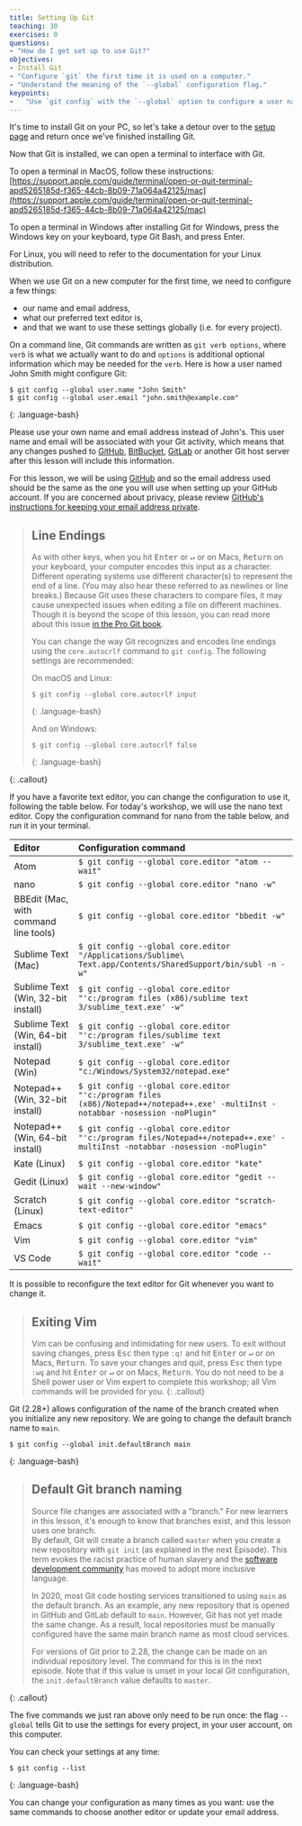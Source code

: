 ```yaml
---
title: Setting Up Git
teaching: 30
exercises: 0
questions:
- "How do I get set up to use Git?"
objectives:
- Install Git
- "Configure `git` the first time it is used on a computer."
- "Understand the meaning of the `--global` configuration flag."
keypoints:
-   "Use `git config` with the `--global` option to configure a user name, email address, editor, and other preferences once per machine."
---
```

It's time to install Git on your PC, so let's take a detour over to the <a href="/git-novice/{% link setup.md %}">setup page</a> and return once we've finished installing Git.

Now that Git is installed, we can open a terminal to interface with Git. 

To open a terminal in MacOS, follow these instructions: [https://support.apple.com/guide/terminal/open-or-quit-terminal-apd5265185d-f365-44cb-8b09-71a064a42125/mac](https://support.apple.com/guide/terminal/open-or-quit-terminal-apd5265185d-f365-44cb-8b09-71a064a42125/mac)

To open a terminal in Windows after installing Git for Windows, press the Windows key on your keyboard, type Git Bash, and press Enter.

For Linux, you will need to refer to the documentation for your Linux distribution.

When we use Git on a new computer for the first time,
we need to configure a few things:

*   our name and email address,
*   what our preferred text editor is,
*   and that we want to use these settings globally (i.e. for every project).

On a command line, Git commands are written as `git verb options`,
where `verb` is what we actually want to do and `options` is additional optional information which may be needed for the `verb`. Here is how a user named John Smith might configure Git:

~~~
$ git config --global user.name "John Smith"
$ git config --global user.email "john.smith@example.com"
~~~
{: .language-bash}

Please use your own name and email address instead of John's. This user name and email will be associated with your Git activity,
which means that any changes pushed to
[GitHub](https://github.com/),
[BitBucket](https://bitbucket.org/),
[GitLab](https://gitlab.com/) or
another Git host server
after this lesson will include this information.

For this lesson, we will be using [GitHub](https://github.com/) and so the email address used should be the same as the one you will use when setting up your GitHub account. If you are concerned about privacy, please review [GitHub's instructions for keeping your email address private][git-privacy].


> ## Line Endings
>
> As with other keys, when you hit <kbd>Enter</kbd> or <kbd>↵</kbd> or on Macs, <kbd>Return</kbd> on your keyboard,
> your computer encodes this input as a character.
> Different operating systems use different character(s) to represent the end of a line.
> (You may also hear these referred to as newlines or line breaks.)
> Because Git uses these characters to compare files,
> it may cause unexpected issues when editing a file on different machines. 
> Though it is beyond the scope of this lesson, you can read more about this issue 
> [in the Pro Git book](https://www.git-scm.com/book/en/v2/Customizing-Git-Git-Configuration#_core_autocrlf).
>
> You can change the way Git recognizes and encodes line endings
> using the `core.autocrlf` command to `git config`.
> The following settings are recommended:
>
> On macOS and Linux:
>
> ~~~
> $ git config --global core.autocrlf input
> ~~~
> {: .language-bash}
>
> And on Windows:
>
> ~~~
> $ git config --global core.autocrlf false
> ~~~
> {: .language-bash}
> 
{: .callout}

If you have a favorite text editor, you can change the configuration to use it, following the table below. For today's workshop, we will use the nano text editor. Copy the configuration command for nano from the table below, and run it in your terminal.

| Editor             | Configuration command                            |
|:-------------------|:-------------------------------------------------|
| Atom | `$ git config --global core.editor "atom --wait"`|
| nano               | `$ git config --global core.editor "nano -w"`    |
| BBEdit (Mac, with command line tools) | `$ git config --global core.editor "bbedit -w"`    |
| Sublime Text (Mac) | `$ git config --global core.editor "/Applications/Sublime\ Text.app/Contents/SharedSupport/bin/subl -n -w"` |
| Sublime Text (Win, 32-bit install) | `$ git config --global core.editor "'c:/program files (x86)/sublime text 3/sublime_text.exe' -w"` |
| Sublime Text (Win, 64-bit install) | `$ git config --global core.editor "'c:/program files/sublime text 3/sublime_text.exe' -w"` |
| Notepad (Win)    | `$ git config --global core.editor "c:/Windows/System32/notepad.exe"`|
| Notepad++ (Win, 32-bit install)    | `$ git config --global core.editor "'c:/program files (x86)/Notepad++/notepad++.exe' -multiInst -notabbar -nosession -noPlugin"`|
| Notepad++ (Win, 64-bit install)    | `$ git config --global core.editor "'c:/program files/Notepad++/notepad++.exe' -multiInst -notabbar -nosession -noPlugin"`|
| Kate (Linux)       | `$ git config --global core.editor "kate"`       |
| Gedit (Linux)      | `$ git config --global core.editor "gedit --wait --new-window"`   |
| Scratch (Linux)       | `$ git config --global core.editor "scratch-text-editor"`  |
| Emacs              | `$ git config --global core.editor "emacs"`   |
| Vim                | `$ git config --global core.editor "vim"`   |
| VS Code                | `$ git config --global core.editor "code --wait"`   |

It is possible to reconfigure the text editor for Git whenever you want to change it.

> ## Exiting Vim
>
> Vim can be confusing and intimidating for new users. To exit without saving changes, press <kbd>Esc</kbd> then type `:q!` and hit <kbd>Enter</kbd> or <kbd>↵</kbd> or on Macs, <kbd>Return</kbd>.
> To save your changes and quit, press <kbd>Esc</kbd> then type `:wq` and hit <kbd>Enter</kbd> or <kbd>↵</kbd> or on Macs, <kbd>Return</kbd>.  You do not need to be a Shell power user or Vim expert to complete this workshop; all Vim commands will be provided for you.
{: .callout}

Git (2.28+) allows configuration of the name of the branch created when you
initialize any new repository.  We are going to change the default branch name to `main`. 

~~~
$ git config --global init.defaultBranch main
~~~
{: .language-bash}

> ## Default Git branch naming
>
> Source file changes are associated with a "branch." 
> For new learners in this lesson, it's enough to know that branches exist, and this lesson uses one branch.  
> By default, Git will create a branch called `master` 
> when you create a new repository with `git init` (as explained in the next Episode). This term evokes 
> the racist practice of human slavery and the 
> [software development community](https://github.com/github/renaming)  has moved to adopt 
> more inclusive language. 
> 
> In 2020, most Git code hosting services transitioned to using `main` as the default 
> branch. As an example, any new repository that is opened in GitHub and GitLab default 
> to `main`.  However, Git has not yet made the same change.  As a result, local repositories 
> must be manually configured have the same main branch name as most cloud services.  
> 
> For versions of Git prior to 2.28, the change can be made on an individual repository level.  The 
> command for this is in the next episode.  Note that if this value is unset in your local Git 
> configuration, the `init.defaultBranch` value defaults to `master`.
>
{: .callout}

The five commands we just ran above only need to be run once: the flag `--global` tells Git
to use the settings for every project, in your user account, on this computer.

You can check your settings at any time:

~~~
$ git config --list
~~~
{: .language-bash}

You can change your configuration as many times as you want: use the
same commands to choose another editor or update your email address.


[git-privacy]: https://help.github.com/articles/keeping-your-email-address-private/
